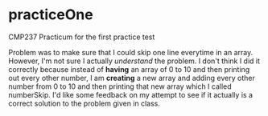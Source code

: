 # practiceOne
CMP237 Practicum for the first practice test

Problem was to make sure that I could skip one line everytime in an array. However, I'm not sure I actually _understand_ the problem. I don't think I did it correctly because instead of __having__ an array of 0 to 10 and then printing out every other number, I am __creating__ a new array and adding every other number from 0 to 10 and then printing that new array which I called numberSkip. I'd like some feedback on my attempt to see if it actually is a correct solution to the problem given in class.
